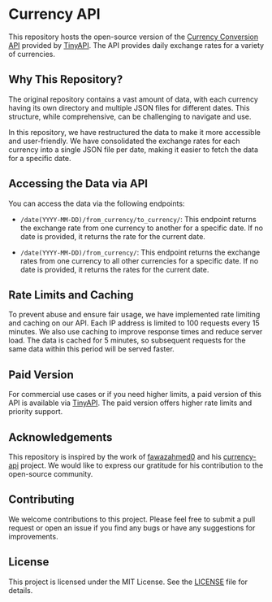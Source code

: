 # Currency API

This repository hosts the open-source version of the [Currency Conversion API](https://www.tinyapi.co/service/currency-conversion-api) provided by [TinyAPI](https://www.tinyapi.co/). The API provides daily exchange rates for a variety of currencies.

## Why This Repository?

The original repository contains a vast amount of data, with each currency having its own directory and multiple JSON files for different dates. This structure, while comprehensive, can be challenging to navigate and use.

In this repository, we have restructured the data to make it more accessible and user-friendly. We have consolidated the exchange rates for each currency into a single JSON file per date, making it easier to fetch the data for a specific date.

## Accessing the Data via API

You can access the data via the following endpoints:

- `/date(YYYY-MM-DD)/from_currency/to_currency/`: This endpoint returns the exchange rate from one currency to another for a specific date. If no date is provided, it returns the rate for the current date.

- `/date(YYYY-MM-DD)/from_currency/`: This endpoint returns the exchange rates from one currency to all other currencies for a specific date. If no date is provided, it returns the rates for the current date.

## Rate Limits and Caching

To prevent abuse and ensure fair usage, we have implemented rate limiting and caching on our API. Each IP address is limited to 100 requests every 15 minutes. We also use caching to improve response times and reduce server load. The data is cached for 5 minutes, so subsequent requests for the same data within this period will be served faster.

## Paid Version

For commercial use cases or if you need higher limits, a paid version of this API is available via [TinyAPI](https://www.tinyapi.co/service/currency-conversion-api). The paid version offers higher rate limits and priority support.

## Acknowledgements

This repository is inspired by the work of [fawazahmed0](https://github.com/fawazahmed0) and his [currency-api](https://github.com/fawazahmed0/currency-api) project. We would like to express our gratitude for his contribution to the open-source community.

## Contributing

We welcome contributions to this project. Please feel free to submit a pull request or open an issue if you find any bugs or have any suggestions for improvements.

## License

This project is licensed under the MIT License. See the [LICENSE](LICENSE) file for details.
